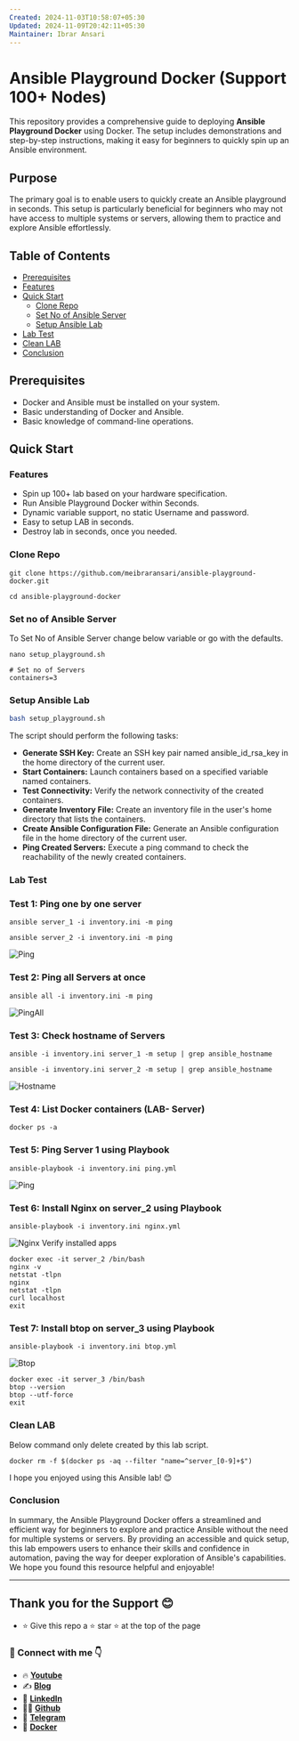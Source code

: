 ```yaml
---
Created: 2024-11-03T10:58:07+05:30
Updated: 2024-11-09T20:42:11+05:30
Maintainer: Ibrar Ansari
---
```

# Ansible Playground Docker (Support 100+ Nodes)
This repository provides a comprehensive guide to deploying **Ansible Playground Docker** using Docker. The setup includes demonstrations and step-by-step instructions, making it easy for beginners to quickly spin up an Ansible environment.
## Purpose

The primary goal is to enable users to quickly create an Ansible playground in seconds. This setup is particularly beneficial for beginners who may not have access to multiple systems or servers, allowing them to practice and explore Ansible effortlessly.

## Table of Contents

- [Prerequisites](#prerequisites)
- [Features](#Features)
- [Quick Start](#quick-start)
	- [Clone Repo](#Clone-Repo)
	- [Set No of Ansible Server](#Set-No-of-Ansible-Server)
	- [Setup Ansible Lab](#Setup-Ansible-Lab)
- [Lab Test](#Lab-Test)
- [Clean LAB](#Clean-LAB)
- [Conclusion](#Conclusion)
## Prerequisites
- Docker and Ansible must be installed on your system.
- Basic understanding of Docker and Ansible.
- Basic knowledge of command-line operations.
## Quick Start
### Features
- Spin up 100+ lab based on your hardware specification.
- Run Ansible Playground Docker within Seconds.
- Dynamic variable support, no static Username and password.
- Easy to setup LAB in seconds.
- Destroy lab in seconds, once you needed.
### Clone Repo

```
git clone https://github.com/meibraransari/ansible-playground-docker.git
```

```
cd ansible-playground-docker
```
### Set no of Ansible Server

To Set No of Ansible Server change below variable or go with the defaults.
```
nano setup_playground.sh
```

```
# Set no of Servers
containers=3
```

### Setup Ansible Lab
```sh
bash setup_playground.sh
```

The script should perform the following tasks:
- **Generate SSH Key:** Create an SSH key pair named ansible_id_rsa_key in the home directory of the current user.
- **Start Containers:** Launch containers based on a specified variable named containers.
- **Test Connectivity:** Verify the network connectivity of the created containers.
- **Generate Inventory File:** Create an inventory file in the user's home directory that lists the containers.
- **Create Ansible Configuration File:** Generate an Ansible configuration file in the home directory of the current user.
- **Ping Created Servers:** Execute a ping command to check the reachability of the newly created containers.
### Lab Test

### Test 1: Ping one by one server
```
ansible server_1 -i inventory.ini -m ping
```

```
ansible server_2 -i inventory.ini -m ping
```
![Ping](./assets/cping.png)
### Test 2: Ping all Servers at once
```
ansible all -i inventory.ini -m ping
```
![PingAll](./assets/pingall.png)
### Test 3: Check hostname of Servers

```
ansible -i inventory.ini server_1 -m setup | grep ansible_hostname
```
```
ansible -i inventory.ini server_2 -m setup | grep ansible_hostname
```
![Hostname](./assets/hostname.png)
### Test 4: List Docker containers (LAB- Server)
```
docker ps -a
```

### Test 5: Ping Server 1 using Playbook
```
ansible-playbook -i inventory.ini ping.yml
```
![Ping](./assets/ping.png)

### Test 6: Install Nginx on server_2 using Playbook
```
ansible-playbook -i inventory.ini nginx.yml
```

![Nginx](./assets/nginx.png)
Verify installed apps
```
docker exec -it server_2 /bin/bash
nginx -v
netstat -tlpn
nginx 
netstat -tlpn
curl localhost
exit
```

### Test 7: Install btop on server_3 using Playbook
```
ansible-playbook -i inventory.ini btop.yml
```
![Btop](./assets/btop.png)
```
docker exec -it server_3 /bin/bash
btop --version
btop --utf-force
exit
```

### Clean LAB
Below command only delete created by this lab script.

```
docker rm -f $(docker ps -aq --filter "name=^server_[0-9]+$")
```
I hope you enjoyed using this Ansible lab! 😊
### Conclusion
In summary, the Ansible Playground Docker offers a streamlined and efficient way for beginners to explore and practice Ansible without the need for multiple systems or servers. By providing an accessible and quick setup, this lab empowers users to enhance their skills and confidence in automation, paving the way for deeper exploration of Ansible's capabilities. We hope you found this resource helpful and enjoyable!

---
## Thank you for the Support 😊
- ⭐ Give this repo a ⭐ star ⭐ at the top of the page
### 💼 Connect with me 👇

- 🔥 [**Youtube**](https://www.youtube.com/@DevOpsinAction?sub_confirmation=1)
- ✍ [**Blog**](https://ibraransari.blogspot.com/)
- 💼 [**LinkedIn**](https://www.linkedin.com/in/ansariibrar/)
- 👨‍💻 [**Github**](https://github.com/meibraransari?tab=repositories)
- 💬 [**Telegram**](https://t.me/DevOpsinActionTelegram)
- 🐳 [**Docker**](https://hub.docker.com/u/ibraransaridocker)